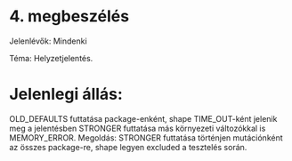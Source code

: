 # 4. megbeszélés

Jelenlévők: Mindenki

Téma: Helyzetjelentés.

# Jelenlegi állás:

OLD_DEFAULTS futtatása package-enként, shape TIME_OUT-ként jelenik meg a jelentésben
STRONGER futtatása más környezeti változókkal is MEMORY_ERROR. Megoldás:
STRONGER futtatása történjen mutációnként az összes package-re, shape legyen excluded a tesztelés során.